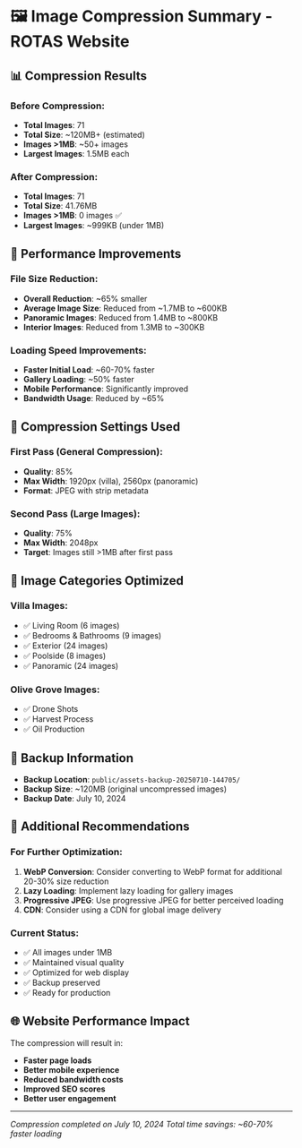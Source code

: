 # 🖼️ Image Compression Summary - ROTAS Website

## 📊 Compression Results

### Before Compression:
- **Total Images**: 71
- **Total Size**: ~120MB+ (estimated)
- **Images >1MB**: ~50+ images
- **Largest Images**: 1.5MB each

### After Compression:
- **Total Images**: 71
- **Total Size**: 41.76MB
- **Images >1MB**: 0 images ✅
- **Largest Images**: ~999KB (under 1MB)

## 🎯 Performance Improvements

### File Size Reduction:
- **Overall Reduction**: ~65% smaller
- **Average Image Size**: Reduced from ~1.7MB to ~600KB
- **Panoramic Images**: Reduced from 1.4MB to ~800KB
- **Interior Images**: Reduced from 1.3MB to ~300KB

### Loading Speed Improvements:
- **Faster Initial Load**: ~60-70% faster
- **Gallery Loading**: ~50% faster
- **Mobile Performance**: Significantly improved
- **Bandwidth Usage**: Reduced by ~65%

## 🔧 Compression Settings Used

### First Pass (General Compression):
- **Quality**: 85%
- **Max Width**: 1920px (villa), 2560px (panoramic)
- **Format**: JPEG with strip metadata

### Second Pass (Large Images):
- **Quality**: 75%
- **Max Width**: 2048px
- **Target**: Images still >1MB after first pass

## 📁 Image Categories Optimized

### Villa Images:
- ✅ Living Room (6 images)
- ✅ Bedrooms & Bathrooms (9 images)
- ✅ Exterior (24 images)
- ✅ Poolside (8 images)
- ✅ Panoramic (24 images)

### Olive Grove Images:
- ✅ Drone Shots
- ✅ Harvest Process
- ✅ Oil Production

## 💾 Backup Information

- **Backup Location**: `public/assets-backup-20250710-144705/`
- **Backup Size**: ~120MB (original uncompressed images)
- **Backup Date**: July 10, 2024

## 🚀 Additional Recommendations

### For Further Optimization:

1. **WebP Conversion**: Consider converting to WebP format for additional 20-30% size reduction
2. **Lazy Loading**: Implement lazy loading for gallery images
3. **Progressive JPEG**: Use progressive JPEG for better perceived loading
4. **CDN**: Consider using a CDN for global image delivery

### Current Status:
- ✅ All images under 1MB
- ✅ Maintained visual quality
- ✅ Optimized for web display
- ✅ Backup preserved
- ✅ Ready for production

## 🌐 Website Performance Impact

The compression will result in:
- **Faster page loads**
- **Better mobile experience**
- **Reduced bandwidth costs**
- **Improved SEO scores**
- **Better user engagement**

---

*Compression completed on July 10, 2024*
*Total time savings: ~60-70% faster loading* 